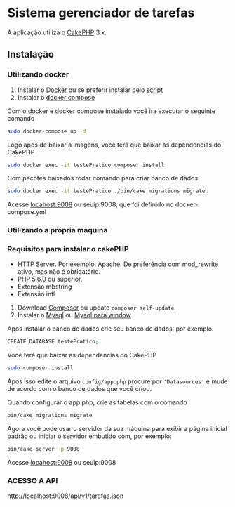 # Sistema gerenciador de tarefas

A aplicação utiliza o [CakePHP](https://cakephp.org) 3.x.

## Instalação

### Utilizando docker

1. Instalar o [Docker](https://docs.docker.com/install) ou se preferir instalar pelo [script](https://github.com/docker/docker-install)
2. Instalar o [docker compose](https://docs.docker.com/compose/install/)

Com o docker e docker compose instalado você ira executar o seguinte comando
```bash
sudo docker-compose up -d
```
Logo apos de baixar a imagens, você terá que baixar as dependencias do CakePHP
```bash
sudo docker exec -it testePratico composer install
```
Com pacotes baixados rodar comando para criar banco de dados
```bash
sudo docker exec -it testePratico ./bin/cake migrations migrate
```
Acesse [locahost:9008](http://locahost:9008/) ou seuip:9008, que foi definido no docker-compose.yml

### Utilizando a própria maquina
### Requisitos para instalar o cakePHP
- HTTP Server. Por exemplo: Apache. De preferência com mod_rewrite ativo, mas não é obrigatório.
- PHP 5.6.0 ou superior.
- Extensão mbstring
- Extensão intl

1. Download [Composer](https://getcomposer.org/doc/00-intro.md) ou update `composer self-update`.
2. Instalar o [Mysql](https://www.digitalocean.com/community/tutorials/como-instalar-o-mysql-no-ubuntu-18-04-pt) ou [Mysql para window](https://dev.mysql.com/downloads/windows/)

Apos instalar o banco de dados crie seu banco de dados, por exemplo.
```bash
CREATE DATABASE testePratico;
```

Você terá que baixar as dependencias do CakePHP
```bash
sudo composer install
```
Apos isso edite o arquivo `config/app.php` procure por `'Datasources'` e mude de acordo com o banco de dados que você criou.

Quando configurar o app.php, crie as tabelas com o comando
```bash
bin/cake migrations migrate
```

Agora você pode usar o servidor da sua máquina para exibir a página inicial padrão ou iniciar
o servidor embutido com, por exemplo:

```bash
bin/cake server -p 9008
```
Acesse [locahost:9008](http://locahost:9008/) ou seuip:9008


### ACESSO A API

http://localhost:9008/api/v1/tarefas.json
